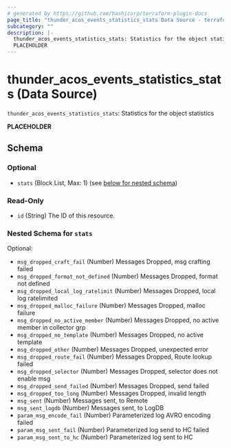 ```yaml
---
# generated by https://github.com/hashicorp/terraform-plugin-docs
page_title: "thunder_acos_events_statistics_stats Data Source - terraform-provider-thunder"
subcategory: ""
description: |-
  thunder_acos_events_statistics_stats: Statistics for the object statistics
  PLACEHOLDER
---
```


# thunder_acos_events_statistics_stats (Data Source)

`thunder_acos_events_statistics_stats`: Statistics for the object statistics

__PLACEHOLDER__



<!-- schema generated by tfplugindocs -->
## Schema

### Optional

- `stats` (Block List, Max: 1) (see [below for nested schema](#nestedblock--stats))

### Read-Only

- `id` (String) The ID of this resource.

<a id="nestedblock--stats"></a>
### Nested Schema for `stats`

Optional:

- `msg_dropped_craft_fail` (Number) Messages Dropped, msg crafting failed
- `msg_dropped_format_not_defined` (Number) Messages Dropped, format not defined
- `msg_dropped_local_log_ratelimit` (Number) Messages Dropped, local log ratelimited
- `msg_dropped_malloc_failure` (Number) Messages Dropped, malloc failure
- `msg_dropped_no_active_member` (Number) Messages Dropped, no active member in collector grp
- `msg_dropped_no_template` (Number) Messages Dropped, no active template
- `msg_dropped_other` (Number) Messages Dropped, unexpected error
- `msg_dropped_route_fail` (Number) Messages Dropped, Route lookup failed
- `msg_dropped_selector` (Number) Messages Dropped, selector does not enable msg
- `msg_dropped_send_failed` (Number) Messages Dropped, send failed
- `msg_dropped_too_long` (Number) Messages Dropped, invalid length
- `msg_sent` (Number) Messages sent, to Remote
- `msg_sent_logdb` (Number) Messages sent, to LogDB
- `param_msg_encode_fail` (Number) Parameterized log AVRO encoding failed
- `param_msg_sent_fail` (Number) Parameterized log send to HC failed
- `param_msg_sent_to_hc` (Number) Parameterized log sent to HC


